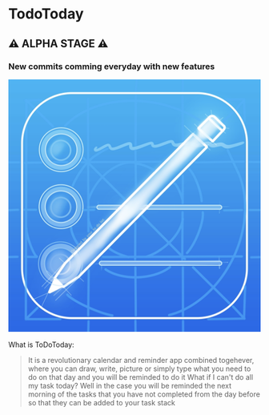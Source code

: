 # TodoToday
## ⚠ **ALPHA STAGE** ⚠
### New commits comming everyday with new features



<img src="https://github.com/TheFrenchGuy/TodoToday/blob/main/ToDoToday/Assets.xcassets/AppIcon.appiconset/1024pt_App_Store_1x.png" alt="image text" title="imae Title" />


What is ToDoToday:
> It is a revolutionary calendar and reminder app combined togehever, where you can draw, write, picture or simply type what you need to do on that day and you will be reminded to do it
What if I can't do all my task today?
> Well in the case you will be reminded the next morning of the tasks that you have not completed from the day before so that they can be added to your task stack 
